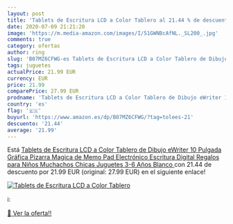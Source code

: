 ```yaml
---
layout: post
title: 'Tablets de Escritura LCD a Color Tablero al 21.44 % de descuento'
date: 2020-07-09 21:21:20
image: 'https://m.media-amazon.com/images/I/51GWNBcAfNL._SL200_.jpg'
comments: true
category: ofertas
author: ring
slug: 'B07MZ6CFWG-es Tablets de Escritura LCD a Color Tablero de Dibujo eWriter...'
tags: juguetes
actualPrice: 21.99 EUR
currency: EUR
price: 21.99
comparePrice: 27.99 EUR
prodname: 'Tablets de Escritura LCD a Color Tablero de Dibujo eWriter 10 Pulgada Gráfica Pizarra Magica de Memo Pad Electrónico Escritura Digital Regalos para Niños Muchachos Chicas Juguetes 3-6 Años  Blanco '
country: 'es'
flag: '🇪🇸'
buyurl: 'https://www.amazon.es/dp/B07MZ6CFWG/?tag=tolees-21'
descuento: '21.44'
average: '21.99'
---
```


Está [Tablets de Escritura LCD a Color Tablero de Dibujo eWriter 10 Pulgada Gráfica Pizarra Magica de Memo Pad Electrónico Escritura Digital Regalos para Niños Muchachos Chicas Juguetes 3-6 Años  Blanco ](https://www.amazon.es/dp/B07MZ6CFWG/?tag=tolees-21) con 21.44 de descuento por 21.99 EUR (original: 27.99 EUR) en el siguiente enlace!

[![Tablets de Escritura LCD a Color Tablero](https://m.media-amazon.com/images/I/51GWNBcAfNL._SL200_.jpg)](https://www.amazon.es/dp/B07MZ6CFWG/?tag=tolees-21)

ℹ️:


[🛒 Ver la oferta!!](https://www.amazon.es/dp/B07MZ6CFWG/?tag=tolees-21)
